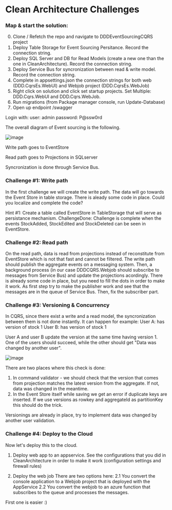 # Clean Architecture Challenges

### Map & start the solution:
0. Clone / Refetch the repo and navigate to DDDEventSourcingCQRS project
1. Deploy Table Storage for Event Sourcing Persitance. Record the connection string.
2. Deploy SQL Server and DB for Read Models (create a new one than the one in CleanArchitecture). Record the connection string.
3. Deploy Service Bus for syncronization between read & write model. Record the connection string.
4. Complete in appsettings.json the connection strings for both web (DDD.CqrsEs.WebUI) and Webjob project (DDD.CqrsEs.WebJob)
5. Right click on solution and click set startup projects. Set Multiple: DDD.Cqrs.WebUI and DDD.Cqrs.WebJob.
6. Run migrations (from Package manager console, run Update-Database) 
7. Open up endpoint /swagger

Login with:
user: admin
password: P@ssw0rd

The overall diagram of Event sourcing is the following.

![image](https://user-images.githubusercontent.com/37452422/228434377-247823ba-0591-4df3-8138-898ccc2f5202.png)

Write path goes to EventStore

Read path goes to Projections in SQLserver

Syncronization is done through Service Bus.

### Challenge #1: Write path
In the first challenge we will create the write path. The data will go towards the Event Store in table storage.
There is aleady some code in place. Could you localize and complete the code?

Hint #1: Create a table called EventStore in TableStorage that will serve as persistance mechanism.
ChallengeDone: Challenge is complete when the events StockAdded, StockEdited and StockDeleted can be seen in EventStore.

### Challenge #2: Read path
On the read path, data is read from projections instead of reconstitute from EventStore which is not that fast and cannot be filtered. 
The write path should publish the aggregate events on a messaging system. Then, a background process (in our case DDDCQRS.Webjob should subscribe to messages from Service Bus) and update the projections acordingly.
There is already some code in place, but you need to fill the dots in order to make it work. As first step try to make the publisher work and see that the messages are in the queue of Service Bus. Then, fix the subscriber part.

### Challenge #3: Versioning & Concurrency
In CQRS, since there exist a write and a read model, the syncronization between them is not done instantly. 
It can happen for example:
User A: has version of stock 1 
User B: has version of stock 1

User A and user B update the version at the same time having version 1.
One of the users should succeed, while the other should get "Data was changed by another user".

![image](https://user-images.githubusercontent.com/37452422/228435273-02659f5f-beb7-4160-9c2e-fa229a06c32c.png)


There are two places where this check is done:
1. In command validator - we should check that the version that comes from projection matches the latest version from the aggregate. If not, data was changed in the meantime.
2. In the Event Store itself while saving we get an error if duplicate keys are inserted. If we use versions as rowkey and aggregateId as partitionKey this should do the trick.

Versionings are already in place, try to implement data was changed by another user validation.

### Challenge #4: Deploy to the Cloud
Now let's deploy this to the cloud.
1. Deploy web app to an appservice. 
See the configurations that you did in CleanArchitecture in order to make it work (configuration settings and firewall rules)

2. Deploy the web job
There are two options here:
2.1 You convert the console application to a Webjob project that is deployed with the AppService 
2.2 You convert the webjob to an azure function that subscribes to the queue and processes the messages.

First one is easier :)




